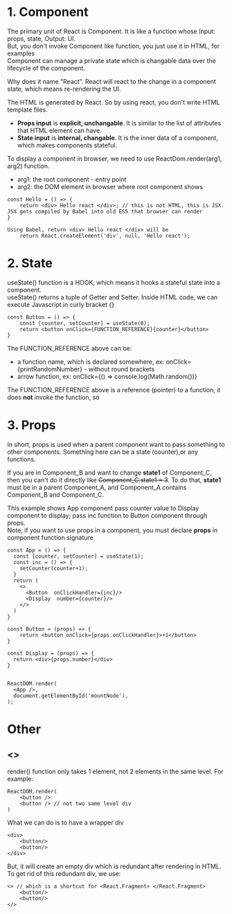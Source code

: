 # 1. Component  
The primary unit of React is Component. It is like a function whose Input: props, state, Output: UI.  
But, you don't invoke Component like function, you just use it in HTML, for examples <Component />  
Component can manage a private state which is changable data over the lifecycle of the component.

Why does it name "React". React will react to the change in a component state, which means re-rendering the UI.

The HTML is generated by React. So by using react, you don't write HTML template files. 

* **Props input** is **explicit, unchangable**. It is similar to the list of attributes that HTML element can have.  
* **State input** is **internal, changable**. It is the inner data of a component, which makes components stateful.

To display a component in browser, we need to use ReactDom.render(arg1, arg2) function.
* arg1: the root component - entry point
* arg2: the DOM element in browser where root component shows

```
const Hello = () => {
    return <div> Hello react </div>; // this is not HTML, this is JSX. JSX gets compiled by Babel into old ES5 that browser can render 
}

Using Babel, return <div> Hello react </div> will be 
    return React.createElement('div', null, 'Hello react');
```

# 2. State
useState() function is a HOOK, which means it hooks a stateful state into a component.   
useState() returns a tuple of Getter and Setter.
Inside HTML code, we can execute Javascript in curly bracket {}
```
const Button = () => {
    const [counter, setCounter] = useState(0);
    return <button onClick={FUNCTION_REFERENCE}{counter}</button>
}
```
The FUNCTION_REFERENCE above can be:
* a function name, which is declared somewhere, ex: onClick={printRandomNumber} - without round brackets
* arrow function,  ex: onClick={() => console.log(Math.random())}

The FUNCTION_REFERENCE above is a reference (pointer) to a function, it does **not** invoke the function, so

# 3. Props
In short, props is used when a parent component want to pass something to other components. Something here can be a state (counter),or any functions. 


If you are in Component_B and want to change **state1** of Component_C, then you can't do it directly like ~~Component_C.state1 = 3~~.
To do that, **state1** must be in a parent Component_A, and Component_A contains Component_B and Component_C.  

This example shows App component pass counter value to Display component to display; pass inc function to Button component through props.  
Note, if you want to use props in a component, you must declare **props** in component function signature
```
const App = () => {
  const [counter, setCounter] = useState(1);
  const inc = () => {
    setCounter(counter+1);
  }
  return (
    <>
      <Button  onClickHandler={inc}/>
      <Display  number={counter}/>
    </>
  )
}

const Button = (props) => {
	return <button onClick={props.onClickHandler}>+1</button>
}

const Display = (props) => {
  return <div>{props.number}</div>
}


ReactDOM.render(
  <App />,
  document.getElementById('mountNode'),
);
```

# Other
## <>
render() function only takes 1 element, not 2 elements in the same level. For example:
```
ReactDOM.render(
    <button />
    <button /> // not two same level div
)
```
What we can do is to have a wrapper div
```
<div>
    <button/>
    <button/>
</div>
```
But, it will create an empty div which is redundant after rendering in HTML. To get rid of this redundant div, we use:
```
<> // which is a shortcut for <React.Fragment> </React.Fragment>
    <button/>
    <button/>
</>
```